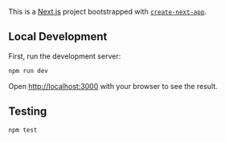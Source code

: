 This is a [Next.js](https://nextjs.org/) project bootstrapped with [`create-next-app`](https://github.com/vercel/next.js/tree/canary/packages/create-next-app).

## Local Development

First, run the development server:

```bash
npm run dev
```

Open [http://localhost:3000](http://localhost:3000) with your browser to see the result.

## Testing

```bash
npm test
```

